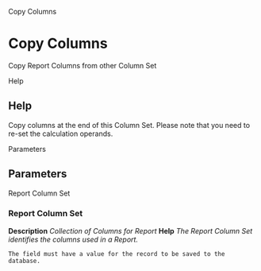 
Copy Columns
# Copy Columns


Copy Report Columns from other Column Set

Help
## Help

Copy columns at the end of this Column Set. Please note that you need to re-set the calculation operands.

Parameters
## Parameters


Report Column Set
### Report Column Set

**Description**
 *Collection of Columns for Report*
**Help**
 *The Report Column Set identifies the columns used in a Report.*

```
The field must have a value for the record to be saved to the database.
```